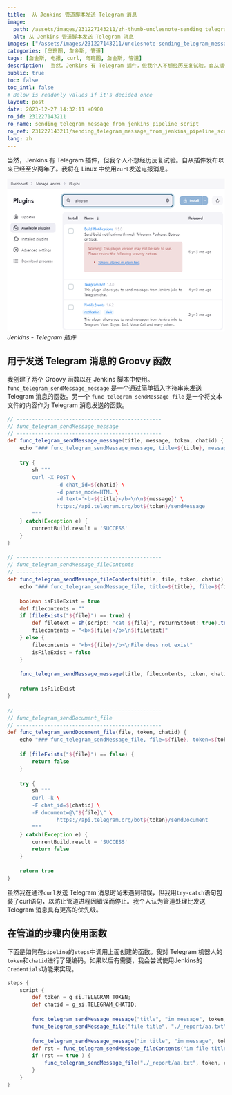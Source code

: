 ```yaml
---
title:  从 Jenkins 管道脚本发送 Telegram 消息
image:
  path: /assets/images/231227143211/zh-thumb-unclesnote-sending_telegram_message_from_jenkins_pipeline_script.png
  alt: 从 Jenkins 管道脚本发送 Telegram 消息
images: ["/assets/images/231227143211/unclesnote-sending_telegram_message_from_jenkins_pipeline_script-jenkins-telegram_plugins.png"]
categories: [乌班图, 詹金斯, 管道]
tags: [詹金斯, 电报, curl, 乌班图, 詹金斯, 管道]
description:  当然，Jenkins 有 Telegram 插件，但我个人不想经历反复试验。自从插件发布以来已经至少两年了。我将在 Linux 中使用`curl`发送电报消息。
public: true
toc: false
toc_intl: false
# Below is readonly values if it's decided once
layout: post
date: 2023-12-27 14:32:11 +0900
ro_id: 231227143211
ro_name: sending_telegram_message_from_jenkins_pipeline_script
ro_ref: 231227143211/sending_telegram_message_from_jenkins_pipeline_script
lang: zh
---
```

当然，Jenkins 有 Telegram 插件，但我个人不想经历反复试验。自从插件发布以来已经至少两年了。我将在 Linux 中使用`curl`发送电报消息。  

![Jenkins - Telegram 插件](/assets/images/231227143211/unclesnote-sending_telegram_message_from_jenkins_pipeline_script-jenkins-telegram_plugins.png)
_Jenkins - Telegram 插件_

## 用于发送 Telegram 消息的 Groovy 函数
我创建了两个 Groovy 函数以在 Jenkins 脚本中使用。 `func_telegram_sendMessage_message` 是一个通过简单插入字符串来发送 Telegram 消息的函数。另一个 `func_telegram_sendMessage_file` 是一个将文本文件的内容作为 Telegram 消息发送的函数。  

```groovy
// -----------------------------------------------
// func_telegram_sendMessage_message
// -----------------------------------------------
def func_telegram_sendMessage_message(title, message, token, chatid) {
    echo "### func_telegram_sendMessage_message, title=${title}, message=${message}, token=${token}, chatid=${chatid}"

    try {
        sh """
        curl -X POST \
                -d chat_id=${chatid} \
                -d parse_mode=HTML \
                -d text='<b>${title}</b>\n\n${message}' \
                https://api.telegram.org/bot${token}/sendMessage
        """
    } catch(Exception e) {
        currentBuild.result = 'SUCCESS'
    }
}

// -----------------------------------------------
// func_telegram_sendMessage_fileContents
// -----------------------------------------------
def func_telegram_sendMessage_fileContents(title, file, token, chatid) {
    echo "### func_telegram_sendMessage_file, title=${title}, file=${file}, token=${token}, chatid=${chatid}"

    boolean isFileExist = true
    def filecontents = ""
    if (fileExists("${file}") == true) {
        def filetext = sh(script: "cat ${file}", returnStdout: true).trim()
        filecontents = "<b>${file}</b>\n${filetext}"
    } else {
        filecontents = "<b>${file}</b>\nFile does not exist"
        isFileExist = false
    }

    func_telegram_sendMessage_message(title, filecontents, token, chatid)

    return isFileExist
}

// -----------------------------------------------
// func_telegram_sendDocument_file
// -----------------------------------------------
def func_telegram_sendDocument_file(file, token, chatid) {
    echo "### func_telegram_sendMessage_file, file=${file}, token=${token}, chatid=${chatid}"

    if (fileExists("${file}") == false) {
        return false
    }

    try {
        sh """
        curl -k \
        -F chat_id=${chatid} \
        -F document=@\"${file}\" \
                https://api.telegram.org/bot${token}/sendDocument
        """
    } catch(Exception e) {
        currentBuild.result = 'SUCCESS'
        return false
    }

    return true
}
```
虽然我在通过`curl`发送 Telegram 消息时尚未遇到错误，但我用`try-catch`语句包装了curl语句，以防止管道进程因错误而停止。我个人认为管道处理比发送 Telegram 消息具有更高的优先级。  
## 在**管道**的**步骤**内使用函数
下面是如何在`pipeline`的`steps`中调用上面创建的函数。我对 Telegram 机器人的`token`和`chatid`进行了硬编码。如果以后有需要，我会尝试使用Jenkins的`Credentials`功能来实现。  

```groovy
steps {
    script {
        def token = g_si.TELEGRAM_TOKEN;
        def chatid = g_si.TELEGRAM_CHATID;
        
        func_telegram_sendMessage_message("title", "im message", token, chatid)
        func_telegram_sendMessage_file("file title", "./_report/aa.txt", chatid, chatid)
        
        func_telegram_sendMessage_message("im title", "im message", token, chatid)
        def rst = func_telegram_sendMessage_fileContents("im file title", "./_report/aa.txt", token, chatid)
        if (rst == true ) {
            func_telegram_sendMessage_file("./_report/aa.txt", token, chatid)
        }                        
    }
}

```
